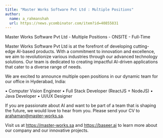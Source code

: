 ```yaml
---
title: "Master Works Software Pvt Ltd : Multiple Positions"
author:
  name: a_rahmanshah
  url: https://news.ycombinator.com/item?id=40855831
---
```

Master Works Software Pvt Ltd - Multiple Positions - ONSITE - Full-Time

Master Works Software Pvt Ltd is at the forefront of developing cutting-edge AI-based products. With a commitment to innovation and excellence, we aim to revolutionize various industries through our advanced technology solutions. Our team is dedicated to creating impactful AI-driven applications that cater to a diverse range of needs.

We are excited to announce multiple open positions in our dynamic team for our office in Hyderabad, India:

• Computer Vision Engineer
• Full Stack Developer (ReactJS + NodeJS)
• Java Developer
• UI&#x2F;UX Designer

If you are passionate about AI and want to be part of a team that is shaping the future, we would love to hear from you. Please send your CV to arahaman@master-works.sa.

Visit us at <a href="https:&#x2F;&#x2F;master-works.sa" rel="nofollow">https:&#x2F;&#x2F;master-works.sa</a> and <a href="https:&#x2F;&#x2F;baseer.ai" rel="nofollow">https:&#x2F;&#x2F;baseer.ai</a> to learn more about our company and our innovative projects.

